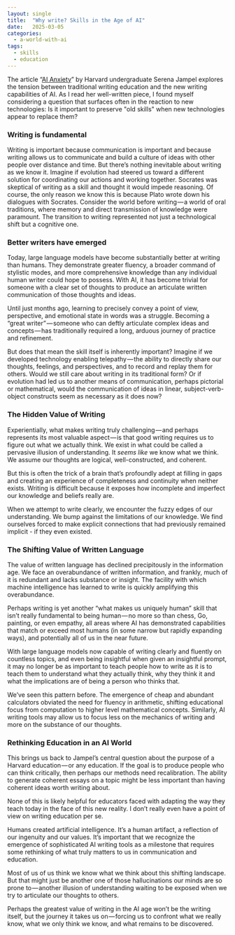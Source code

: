 ```yaml
---
layout: single
title:  "Why write? Skills in the Age of AI"
date:   2025-03-05 
categories: 
  - a-world-with-ai
tags: 
  - skills
  - education
---
```


The article “[AI Anxiety](https://www.harvardmagazine.com/2025/03/harvard-ai-to-improve-writing)” by Harvard undergraduate Serena Jampel explores the tension between traditional writing education and the new writing capabilities of AI. As I read her well-written piece, I found myself considering a question that surfaces often in the reaction to new technologies: Is it important to preserve "old skills" when new technologies appear to replace them?


### Writing is fundamental

Writing is important because communication is important and because writing allows us to communicate and build a culture of ideas with other people over distance and time. But there’s nothing inevitable about writing as we know it. Imagine if evolution had steered us toward a different solution for coordinating our actions and working together. Socrates was skeptical of writing as a skill and thought it would impede reasoning. Of course, the only reason we know this is because Plato wrote down his dialogues with Socrates. Consider the world before writing — a world of oral traditions, where memory and direct transmission of knowledge were paramount. The transition to writing represented not just a technological shift but a cognitive one.

### Better writers have emerged

Today, large language models have become substantially better at writing than humans. They demonstrate greater fluency, a broader command of stylistic modes, and more comprehensive knowledge than any individual human writer could hope to possess. With AI, it has become trivial for someone with a clear set of thoughts to produce an articulate written communication of those thoughts and ideas.

Until just months ago, learning to precisely convey a point of view, perspective, and emotional state in words was a struggle. Becoming a “great writer” — someone who can deftly articulate complex ideas and concepts — has traditionally required a long, arduous journey of practice and refinement.

But does that mean the skill itself is inherently important?
Imagine if we developed technology enabling telepathy — the ability to directly share our thoughts, feelings, and perspectives, and to record and replay them for others. Would we still care about writing in its traditional form? Or if evolution had led us to another means of communication, perhaps pictorial or mathematical, would the communication of ideas in linear, subject-verb-object constructs seem as necessary as it does now?

### The Hidden Value of Writing

Experientially, what makes writing truly challenging — and perhaps represents its most valuable aspect — is that good writing requires us to figure out what we actually think. We exist in what could be called a pervasive illusion of understanding. It _seems like_ we know what we think. We assume our thoughts are logical, well-constructed, and coherent.

But this is often the trick of a brain that’s profoundly adept at filling in gaps and creating an experience of completeness and continuity when neither exists. Writing is difficult because it exposes how incomplete and imperfect our knowledge and beliefs really are.

When we attempt to write clearly, we encounter the fuzzy edges of our understanding. We bump against the limitations of our knowledge. We find ourselves forced to make explicit connections that had previously remained implicit - if they even existed.

### The Shifting Value of Written Language
The value of written language has declined precipitously in the information age. We face an overabundance of written information, and frankly, much of it is redundant and lacks substance or insight. The facility with which machine intelligence has learned to write is quickly amplifying this overabundance.

Perhaps writing is yet another “what makes us uniquely human” skill that isn’t really fundamental to being human — no more so than chess, Go, painting, or even empathy, all areas where AI has demonstrated capabilities that match or exceed most humans (in some narrow but rapidly expanding ways), and potentially all of us in the near future.

With large language models now capable of writing clearly and fluently on countless topics, and even being insightful when given an insightful prompt, it may no longer be as important to teach people how to write as it is to teach them to understand what they actually think, why they think it and what the implications are of being a person who thinks that.

We’ve seen this pattern before. The emergence of cheap and abundant calculators obviated the need for fluency in arithmetic, shifting educational focus from computation to higher level mathematical concepts. Similarly, AI writing tools may allow us to focus less on the mechanics of writing and more on the substance of our thoughts.

### Rethinking Education in an AI World
This brings us back to Jampel’s central question about the purpose of a Harvard education — or any education. If the goal is to produce people who can think critically, then perhaps our methods need recalibration. The ability to generate coherent essays on a topic might be less important than having coherent ideas worth writing about.

None of this is likely helpful for educators faced with adapting the way they teach today in the face of this new reality. I don’t really even have a point of view on writing education per se. 

Humans created artificial intelligence. It’s a human artifact, a reflection of our ingenuity and our values. It’s important that we recognize the emergence of sophisticated AI writing tools as a milestone that requires some rethinking of what truly matters to us in communication and education.

Most of us of us think we know what we think about this shifting landscape. But that might just be another one of those hallucinations our minds are so prone to — another illusion of understanding waiting to be exposed when we try to articulate our thoughts to others.

Perhaps the greatest value of writing in the AI age won’t be the writing itself, but the journey it takes us on — forcing us to confront what we really know, what we only think we know, and what remains to be discovered.

